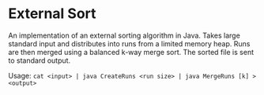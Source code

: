 # External Sort

An implementation of an external sorting algorithm in Java. Takes large standard input and distributes into runs from a limited memory heap. Runs are then merged using a balanced k-way merge sort. The sorted file is sent to standard output.

Usage: `cat <input> | java CreateRuns <run size> | java MergeRuns [k] > <output>`
